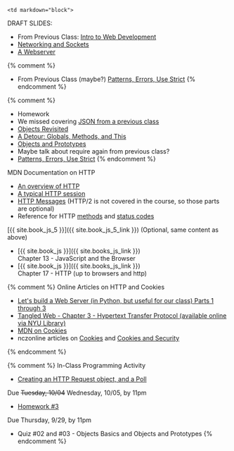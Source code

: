 	<td markdown="block">

DRAFT SLIDES:

* From Previous Class: [Intro to Web Development](slides/05/web.html) 
* [Networking and Sockets](slides/06/sockets.html)
* [A Webserver](slides/06/webserver.html)

{% comment %}
* From Previous Class (maybe?) [Patterns, Errors, Use Strict](slides/05/patterns-errors-strict.html)
{% endcomment %}

{% comment %}
* Homework
* We missed covering [JSON from a previous class](slides/03/objects.html#/20)
* [Objects Revisited](slides/06/objects-prototypes.html)
* [A Detour: Globals, Methods, and This](slides/06/globals-methods-this.html)
* [Objects and Prototypes](slides/06/prototypes.html)
* Maybe talk about require again from previous class?
* [Patterns, Errors, Use Strict](slides/06/patterns-errors-strict.html)
{% endcomment %}
</td>
	<td markdown="block">

MDN Documentation on HTTP

* [An overview of HTTP](https://developer.mozilla.org/en-US/docs/Web/HTTP/Overview)
* [A typical HTTP session](https://developer.mozilla.org/en-US/docs/Web/HTTP/Session)
* [HTTP Messages](https://developer.mozilla.org/en-US/docs/Web/HTTP/Messages) (HTTP/2 is not covered in the course, so those parts are optional)
* Reference for HTTP [methods](https://developer.mozilla.org/en-US/docs/Web/HTTP/Methods) and [status codes](https://developer.mozilla.org/en-US/docs/Web/HTTP/Status)

[{{ site.book_js_5 }}]({{ site.book_js_5_link }}) (Optional, same content as above)

* [{{ site.book_js }}]({{ site.books_js_link }}) <br> Chapter 13 - JavaScript and the Browser
* [{{ site.book_js }}]({{ site.books_js_link }}) <br> Chapter 17 - HTTP (up to browsers and http)

{% comment %}
Online Articles on HTTP and Cookies

* [Let's build a Web Server (in Python, but useful for our class) Parts 1 through 3](https://ruslanspivak.com/lsbaws-part1/)
* [Tangled Web - Chapter 3  -  Hypertext Transfer Protocol (available online via NYU Library)](https://getit.library.nyu.edu/go/9409104)
* [MDN on Cookies](https://developer.mozilla.org/en-US/docs/Web/HTTP/Cookies)
* nczonline articles on [Cookies](https://www.nczonline.net/blog/2009/05/05/http-cookies-explained/) and [Cookies and Security](https://www.nczonline.net/blog/2009/05/12/cookies-and-security/)

{% endcomment %}

</td>
	<td markdown="block">
{% comment %}
In-Class Programming Activity

* [Creating an HTTP Request object, and a Poll](https://docs.google.com/a/nyu.edu/forms/d/e/1FAIpQLSe2mqmcuD_bhT_XFqDpXTbdBUTIvfIOTtqepiQ_dTWhIICyaA/viewform)

Due <strike>Tuesday, 10/04</strike> Wednesday, 10/05, by 11pm

* [Homework #3](homework/03.html) 


Due Thursday, 9/29, by 11pm

* Quiz #02 and #03 - Objects Basics and Objects and Prototypes
{% endcomment %}

<!--
* [](assignments/.html)
-->
</td>
